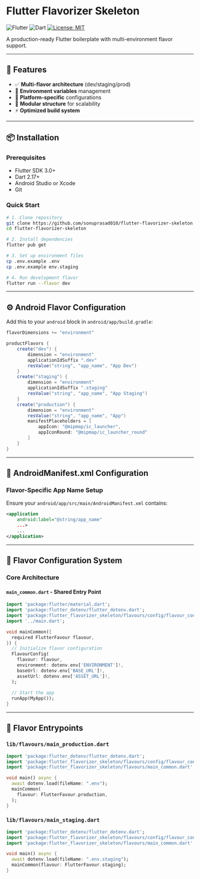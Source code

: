 # Flutter Flavorizer Skeleton

![Flutter](https://img.shields.io/badge/Flutter-3.0%2B-blue)
![Dart](https://img.shields.io/badge/Dart-2.17%2B-blue)
[![License: MIT](https://img.shields.io/badge/License-MIT-yellow.svg)](https://opensource.org/licenses/MIT)

A production-ready Flutter boilerplate with multi-environment flavor support.

---

## 🚀 Features

- ✅ **Multi-flavor architecture** (dev/staging/prod)  
- 🔐 **Environment variables** management  
- 📱 **Platform-specific** configurations  
- 🧩 **Modular structure** for scalability  
- ⚡ **Optimized build system**  

---

## 📦 Installation

### Prerequisites

- Flutter SDK 3.0+
- Dart 2.17+
- Android Studio or Xcode
- Git

### Quick Start

```bash
# 1. Clone repository
git clone https://github.com/sonuprasad010/flutter-flavorizer-skeleton.git
cd flutter-flavorizer-skeleton

# 2. Install dependencies
flutter pub get

# 3. Set up environment files
cp .env.example .env
cp .env.example env.staging

# 4. Run development flavor
flutter run --flavor dev
```

---

## ⚙️ Android Flavor Configuration

Add this to your `android` block in `android/app/build.gradle`:

```gradle
flavorDimensions += "environment"

productFlavors {
    create("dev") {
        dimension = "environment"
        applicationIdSuffix ".dev"
        resValue("string", "app_name", "App Dev")
    }
    create("staging") {
        dimension = "environment"
        applicationIdSuffix ".staging"
        resValue("string", "app_name", "App Staging")
    }
    create("production") {
        dimension = "environment"
        resValue("string", "app_name", "App")
        manifestPlaceholders = [
            appIcon: "@mipmap/ic_launcher",
            appIconRound: "@mipmap/ic_launcher_round"
        ]
    }
}
```

---

## 📝 AndroidManifest.xml Configuration

### Flavor-Specific App Name Setup

Ensure your `android/app/src/main/AndroidManifest.xml` contains:

```xml
<application
    android:label="@string/app_name"
    ...>
    ...
</application>
```

---

## 🧱 Flavor Configuration System

### Core Architecture

#### `main_common.dart` - Shared Entry Point

```dart
import 'package:flutter/material.dart';
import 'package:flutter_dotenv/flutter_dotenv.dart';
import 'package:flutter_flavorizer_skeleton/flavours/config/flavour_config.dart';
import '../main.dart';

void mainCommon({
  required FlutterFavour flavour,
}) {
  // Initialize flavor configuration
  FlavourConfig(
    flavour: flavour,
    environment: dotenv.env['ENVIRONMENT']!,
    baseUrl: dotenv.env['BASE_URL']!,
    assetUrl: dotenv.env['ASSET_URL']!,
  );
  
  // Start the app
  runApp(MyApp());
}
```

---

## 🧪 Flavor Entrypoints

### `lib/flavours/main_production.dart`

```dart
import 'package:flutter_dotenv/flutter_dotenv.dart';
import 'package:flutter_flavorizer_skeleton/flavours/config/flavour_config.dart';
import 'package:flutter_flavorizer_skeleton/flavours/main_common.dart';

void main() async {
  await dotenv.load(fileName: ".env");
  mainCommon(
    flavour: FlutterFavour.production,
  );
}
```

### `lib/flavours/main_staging.dart`

```dart
import 'package:flutter_dotenv/flutter_dotenv.dart';
import 'package:flutter_flavorizer_skeleton/flavours/config/flavour_config.dart';
import 'package:flutter_flavorizer_skeleton/flavours/main_common.dart';

void main() async {
  await dotenv.load(fileName: ".env.staging");
  mainCommon(flavour: FlutterFavour.staging);
}
```
